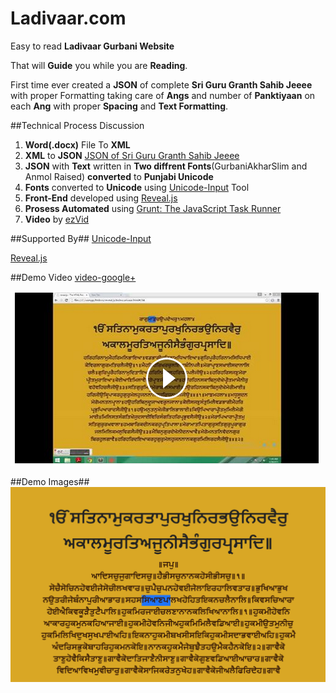 Ladivaar.com
==============

Easy to read **Ladivaar Gurbani Website**

That will **Guide** you while you are **Reading**.

First time ever created a **JSON** of complete **Sri Guru Granth Sahib Jeeee** with proper Formatting taking care of **Angs** and number of **Panktiyaan** on each **Ang** with proper **Spacing** and **Text Formatting**.

##Technical Process Discussion
 1. **Word(.docx)** File To **XML**
 2. **XML** to **JSON** [JSON of Sri Guru Granth Sahib Jeeee](https://raw.githubusercontent.com/harpreetkhalsagtbit/ladivaar/master/SGGS.json)
 3. **JSON** with **Text** written in **Two diffrent Fonts**(GurbaniAkharSlim and Anmol Raised) **converted** to **Punjabi Unicode**
 4. **Fonts** converted to **Unicode** using [Unicode-Input](https://github.com/harpreetkhalsagtbit/Unicode-Input) Tool
 5. **Front-End** developed using [Reveal.js](https://github.com/hakimel/reveal.js)
 6. **Prosess Automated** using [Grunt: The JavaScript Task Runner](http://gruntjs.com/)
 7. **Video** by [ezVid](http://www.ezvid.com/)

##Supported By##
[Unicode-Input](https://github.com/harpreetkhalsagtbit/Unicode-Input)

[Reveal.js](https://github.com/hakimel/reveal.js)

##Demo Video
[video-google+](https://www.facebook.com/video.php?v=10206886710032648&set=vb.1424264057&type=2&theater)

[![video-google+](https://raw.githubusercontent.com/harpreetkhalsagtbit/ladivaar/master/assets/video%20sample.png)](https://plus.google.com/+HarpreetSinghGTBIT/posts/MUE9yS5Vhxy?pid=6132809339937240306&oid=113314739847849266946)

##Demo Images##
![Waheguru](/assets/larivarpadchedhighlighter.png?raw=true)

